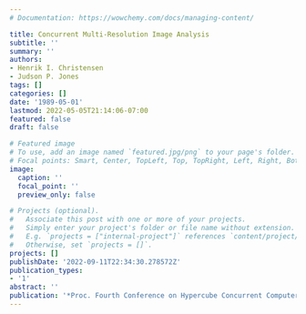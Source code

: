 ```yaml
---
# Documentation: https://wowchemy.com/docs/managing-content/

title: Concurrent Multi-Resolution Image Analysis
subtitle: ''
summary: ''
authors:
- Henrik I. Christensen
- Judson P. Jones
tags: []
categories: []
date: '1989-05-01'
lastmod: 2022-05-05T21:14:06-07:00
featured: false
draft: false

# Featured image
# To use, add an image named `featured.jpg/png` to your page's folder.
# Focal points: Smart, Center, TopLeft, Top, TopRight, Left, Right, BottomLeft, Bottom, BottomRight.
image:
  caption: ''
  focal_point: ''
  preview_only: false

# Projects (optional).
#   Associate this post with one or more of your projects.
#   Simply enter your project's folder or file name without extension.
#   E.g. `projects = ["internal-project"]` references `content/project/deep-learning/index.md`.
#   Otherwise, set `projects = []`.
projects: []
publishDate: '2022-09-11T22:34:30.278572Z'
publication_types:
- '1'
abstract: ''
publication: '*Proc. Fourth Conference on Hypercube Concurrent Computers and Applications*'
---
```

